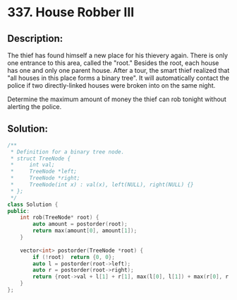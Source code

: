 # 337. House Robber III

## Description:

The thief has found himself a new place for his thievery again. There is only one entrance to this area, called the "root." Besides the root, each house has one and only one parent house. After a tour, the smart thief realized that "all houses in this place forms a binary tree". It will automatically contact the police if two directly-linked houses were broken into on the same night.

Determine the maximum amount of money the thief can rob tonight without alerting the police.

## Solution:

```c++
/**
 * Definition for a binary tree node.
 * struct TreeNode {
 *     int val;
 *     TreeNode *left;
 *     TreeNode *right;
 *     TreeNode(int x) : val(x), left(NULL), right(NULL) {}
 * };
 */
class Solution {
public:
    int rob(TreeNode* root) {
        auto amount = postorder(root);
        return max(amount[0], amount[1]);
    }
    
    vector<int> postorder(TreeNode *root) {
        if (!root)  return {0, 0};
        auto l = postorder(root->left);
        auto r = postorder(root->right);
        return {root->val + l[1] + r[1], max(l[0], l[1]) + max(r[0], r[1])};
    }
};
```

<!-- remark：

-  -->
